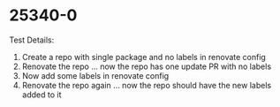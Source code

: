 # 25340-0

Test Details:

1. Create a repo with single package and no labels in renovate config
2. Renovate the repo ... now the repo has one update PR with no labels
3. Now add some labels in renovate config
4. Renovate the repo again ... now the repo should have the new labels added to it

